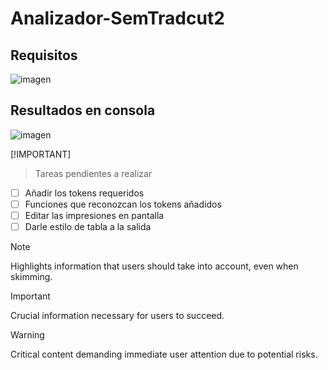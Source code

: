 # Analizador-SemTradcut2

## Requisitos
![imagen](https://github.com/MBlml/Analizador-SemTradcut2/assets/101375005/5b761c3b-8439-4bba-a9a3-b6000f09862f)

## Resultados en consola
![imagen](https://github.com/MBlml/Analizador-SemTradcut2/assets/101375005/9674eb0e-8c46-42ce-953e-8c802c43d98d)

[!IMPORTANT]
> Tareas pendientes a realizar

- [ ] Añadir los tokens requeridos
- [ ] Funciones que reconozcan los tokens añadidos
- [ ] Editar las impresiones en pantalla
- [ ] Darle estilo de tabla a la salida
<!-- Para marcar elemento de la lista edita de "- [ ] " a "- [x]" -->

> [!NOTE]
> Highlights information that users should take into account, even when skimming.

> [!IMPORTANT]
> Crucial information necessary for users to succeed.

> [!WARNING]
> Critical content demanding immediate user attention due to potential risks.
